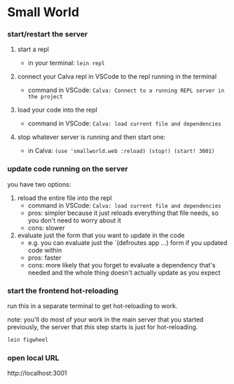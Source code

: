 # Small World
### start/restart the server
1. start a repl
   - in your terminal: `lein repl`

2. connect your Calva repl in VSCode to the repl running in the terminal
   - command in VSCode: `Calva: Connect to a running REPL server in the project`

3. load your code into the repl
   - command in VSCode: `Calva: load current file and dependencies`

4. stop whatever server is running and then start one: 
   - in Calva: `(use 'smallworld.web :reload) (stop!) (start! 3001)`

### update code running on the server
you have two options:

1. reload the entire file into the repl
   - command in VSCode: `Calva: load current file and dependencies`
   - pros: simpler because it just reloads everything that file needs, so you don't need to worry about it
   - cons: slower
2. evaluate just the form that you want to update in the code
   - e.g. you can evaluate just the `(defroutes app ...) form if you updated code within
   - pros: faster
   - cons: more likely that you forget to evaluate a dependency that's needed and the whole thing doesn't actually update as you expect

### start the frontend hot-reloading
run this in a separate terminal to get hot-reloading to work.

note: you'll do most of your work in the main server that you started previously, the server that _this_ step starts is just for hot-reloading.

```clojure
lein figwheel
```

### open local URL

http://localhost:3001